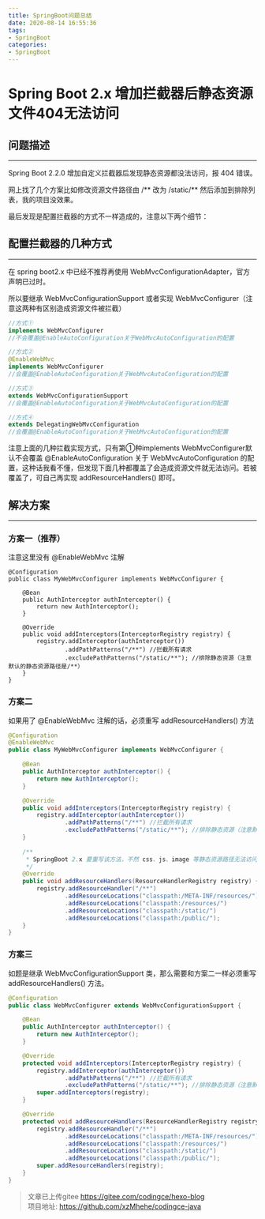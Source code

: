 ```yaml
---
title: SpringBoot问题总结
date: 2020-08-14 16:55:36
tags:
- SpringBoot
categories: 
- SpringBoot
---
```


# Spring Boot 2.x 增加拦截器后静态资源文件404无法访问
## 问题描述
---
Spring Boot 2.2.0 增加自定义拦截器后发现静态资源都没法访问，报 404 错误。

网上找了几个方案比如修改资源文件路径由 /** 改为 /static/** 然后添加到排除列表，我的项目没效果。

最后发现是配置拦截器的方式不一样造成的，注意以下两个细节：
## 配置拦截器的几种方式
---
在 spring boot2.x 中已经不推荐再使用 WebMvcConfigurationAdapter，官方声明已过时。

所以要继承 WebMvcConfigurationSupport 或者实现 WebMvcConfigurer（注意这两种有区别造成资源文件被拦截）
```java
//方式①
implements WebMvcConfigurer 
//不会覆盖@EnableAutoConfiguration关于WebMvcAutoConfiguration的配置

//方式②
@EnableWebMvc
implements WebMvcConfigurer 
//会覆盖@EnableAutoConfiguration关于WebMvcAutoConfiguration的配置

//方式③
extends WebMvcConfigurationSupport 
//会覆盖@EnableAutoConfiguration关于WebMvcAutoConfiguration的配置

//方式④
extends DelegatingWebMvcConfiguration 
//会覆盖@EnableAutoConfiguration关于WebMvcAutoConfiguration的配置
```

注意上面的几种拦截实现方式，只有第①种implements WebMvcConfigurer默认不会覆盖 @EnableAutoConfiguration 关于 WebMvcAutoConfiguration 的配置，这种话我看不懂，但发现下面几种都覆盖了会造成资源文件就无法访问。若被覆盖了，可自己再实现 addResourceHandlers() 即可。

## 解决方案
---
### 方案一（推荐）
注意这里没有 @EnableWebMvc 注解
```
@Configuration
public class MyWebMvcConfigurer implements WebMvcConfigurer {

    @Bean
    public AuthInterceptor authInterceptor() {
        return new AuthInterceptor();
    }

    @Override
    public void addInterceptors(InterceptorRegistry registry) {
        registry.addInterceptor(authInterceptor())
                .addPathPatterns("/**") //拦截所有请求
                .excludePathPatterns("/static/**"); //排除静态资源（注意默认的静态资源路径是/**）
    }
}
```

### 方案二
如果用了 @EnableWebMvc 注解的话，必须重写 addResourceHandlers() 方法
```java
@Configuration
@EnableWebMvc
public class MyWebMvcConfigurer implements WebMvcConfigurer {

    @Bean
    public AuthInterceptor authInterceptor() {
        return new AuthInterceptor();
    }

    @Override
    public void addInterceptors(InterceptorRegistry registry) {
        registry.addInterceptor(authInterceptor())
                .addPathPatterns("/**") //拦截所有请求
                .excludePathPatterns("/static/**"); //排除静态资源（注意默认的静态资源路径是/**）
    }
    
    /**
     * SpringBoot 2.x 要重写该方法，不然 css、js、image 等静态资源路径无法访问
     */
    @Override
    public void addResourceHandlers(ResourceHandlerRegistry registry) {
        registry.addResourceHandler("/**")
                .addResourceLocations("classpath:/META-INF/resources/")
                .addResourceLocations("classpath:/resources/")
                .addResourceLocations("classpath:/static/")
                .addResourceLocations("classpath:/public/");
    }
}
```
### 方案三
如题是继承 WebMvcConfigurationSupport 类，那么需要和方案二一样必须重写 addResourceHandlers() 方法。
```java
@Configuration
public class WebMvcConfigurer extends WebMvcConfigurationSupport {

    @Bean
    public AuthInterceptor authInterceptor() {
        return new AuthInterceptor();
    }

    @Override
    protected void addInterceptors(InterceptorRegistry registry) {
        registry.addInterceptor(authInterceptor())
                .addPathPatterns("/**") //拦截所有请求
                .excludePathPatterns("/static/**"); //排除静态资源（注意默认的静态资源路径是/**）
        super.addInterceptors(registry);
    }

    @Override
    protected void addResourceHandlers(ResourceHandlerRegistry registry) {
        registry.addResourceHandler("/**")
                .addResourceLocations("classpath:/META-INF/resources/")
                .addResourceLocations("classpath:/resources/")
                .addResourceLocations("classpath:/static/")
                .addResourceLocations("classpath:/public/");
        super.addResourceHandlers(registry);
    }
}
```


>文章已上传gitee https://gitee.com/codingce/hexo-blog   
>项目地址: https://github.com/xzMhehe/codingce-java